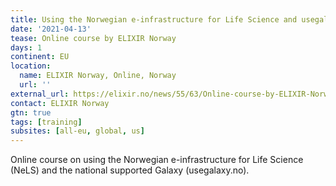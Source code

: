 ```yaml
---
title: Using the Norwegian e-infrastructure for Life Science and usegalaxy.no
date: '2021-04-13'
tease: Online course by ELIXIR Norway
days: 1
continent: EU
location:
  name: ELIXIR Norway, Online, Norway
  url: ''
external_url: https://elixir.no/news/55/63/Online-course-by-ELIXIR-Norway-Using-the-Norwegian-e-infrastructure-for-Life-Science-and-usegalaxy.no
contact: ELIXIR Norway
gtn: true
tags: [training]
subsites: [all-eu, global, us]
---
```


Online course on using the Norwegian e-infrastructure for Life Science (NeLS) and the national supported Galaxy (usegalaxy.no).